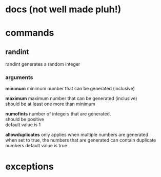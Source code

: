 # docs (not well made pluh!)

# commands

## randint

randint generates a random integer  

### arguments

**minimum**
minimum number that can be generated (inclusive)  

**maximum**
maximum number that can be generated (inclusive)  
should be at least one more than minimum  

**numofints**
number of integers that are generated.  
should be positive  
default value is 1

**allowduplicates**
only applies when multiple numbers are generated  
when set to true, the numbers that are generated can contain duplicate numbers
default value is true


# exceptions
